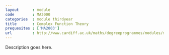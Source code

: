 ```yaml
---
layout      : module
code        : MA3000
categories  : module thirdyear
title       : Complex Function Theory
prequesites : ['MA2003']
url         : http://www.cardiff.ac.uk/maths/degreeprogrammes/modules/ma3000.html
---
```


Description goes here.

